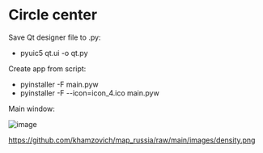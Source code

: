 # Circle center

Save Qt designer file to .py:

* pyuic5 qt.ui -o qt.py

Create app from script:

* pyinstaller -F main.pyw
* pyinstaller -F --icon=icon_4.ico main.pyw

Main window:

![image](https://github.com/khamzovich/axis5d_circle/raw/master/images/5_axis_circle_window.PNG)


https://github.com/khamzovich/map_russia/raw/main/images/density.png
